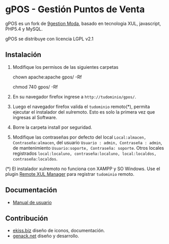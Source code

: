 gPOS - Gestión Puntos de Venta
==============================

gPOS es un fork de [9gestion Moda](http://sourceforge.net/projects/es9gestion/), basado en tecnologia XUL, javascript, PHP5.4 y MySQL.

gPOS se distribuye con licencia LGPL v2.1

Instalación
----------

1. Modifique los permisos de las siguientes carpetas

    chown apache:apache  gpos/ -Rf

    chmod 740 gpos/ -Rf

2. En su navegador firefox ingrese a `http://tudominio/gpos/`.

3. Luego el navegador firefox valida el `tudominio` remoto(*), permita ejecutar el instalador del xulremoto. Esto es solo la primera vez que ingresas al Software.

4. Borre la carpeta install por seguridad.

5. Modifique las contraseñas por defecto del local `Local:almacen, Contraseña:almacen`, del usuario `Usuario : admin, Contraseña : admin`, de mantenimiento `Usuario:soporte, Contraseña: soporte`. Otros locales registrados `local:localuno, contraseña:localuno, local:localdos, contraseña:localdos`.

(*) El instalador xulremoto no funciona con XAMPP y SO Windows. Use el plugin [Remote XUL Manager](https://addons.mozilla.org/es/firefox/addon/remote-xul-manager/) para registrar `tudominio` remoto.

Documentación
-------------

* [Manual de usuario](http://genack.net/genack/services/gpos/user_manual/inicio)


Contribución
------------

* [ekiss.biz](http://ekiss.biz)  diseño de iconos, documentación.
* [genack.net](http://genack.net)  diseño y desarrollo.
